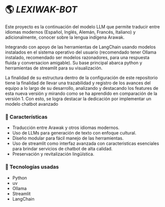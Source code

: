 # :earth_americas: _LEXIWAK-BOT_

Este proyecto es la continuación del modelo LLM que permite traducir entre idiomas modernos (Español, Inglés, Alemán, Francés, Italiano) y adicionalmente, conocer sobre la lengua indígena Arawak.

Integrando con apoyo de las herramientas de LangChain usando modelos instalados en el sistema operativo del usuario (recomendado tener Ollama instalado, recomendado ser modelos razonadores, para una respuesta fluida y conversacion amigable). Su base principal abarca python y herramientas de streamlit para su visualización.

La finalidad de su estructura dentro de la configuración de este repositorio tiene la finalidad de llevar una trazabilidad y registro de los avances del equipo a lo largo de su desarrollo, analizando y destacando los features de esta nueva versión y mirando como se ha aprendido en comparación de la versión 1. Con esto, se logra destacar la dedicación por implementar un modelo chatbot avanzado 

### :dart: Características
- Traducción entre Arawak y otros idiomas modernos.
- Uso de LLMs para generación de texto con enfoque cultural.
- Diseño modular para fácil manejo de las herramientas.
- Uso de streamlit como interfaz avanzada con caracteristicas esenciales para brindar servicios de chatbot de alta calidad.
- Preservación y revitalización lingüística.
  
### :rocket: Tecnologías usadas
- Python
- uv
- Ollama
- Streamlit
- LangChain
